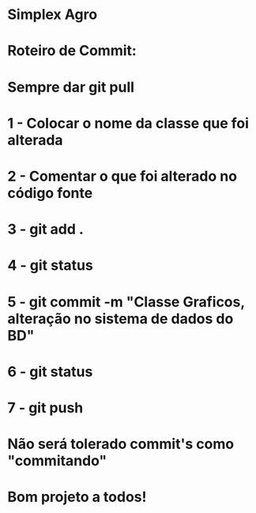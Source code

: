 # Simplex Agro
# Roteiro de Commit:
# Sempre dar git pull
# 1 - Colocar o nome da classe que foi alterada
# 2 - Comentar o que foi alterado no código fonte
# 3 - git add .
# 4 - git status
# 5 - git commit -m "Classe Graficos, alteração no sistema de dados do BD"
# 6 - git status
# 7 - git push

# Não será tolerado commit's como "commitando"
# Bom projeto a todos!
